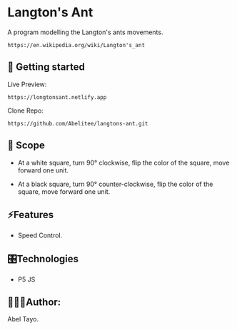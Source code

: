 # Langton's Ant
A program modelling the Langton's ants movements.

````
https://en.wikipedia.org/wiki/Langton's_ant
````

## 📖 Getting started

Live Preview:

```
https://longtonsant.netlify.app
```

Clone Repo:

```
https://github.com/Abelitee/langtons-ant.git
```

## 🔎 Scope

* At a white square, turn 90° clockwise, flip the color of the square, move forward one unit.

* At a black square, turn 90° counter-clockwise, flip the color of the square, move forward one unit.

## ⚡️Features

* Speed Control.

## 🎛Technologies

* P5 JS

<!-- ## Testing

- To run tets, run `yarn test` in the root directory -->

## 🧑🏼‍💻Author:

Abel Tayo.
